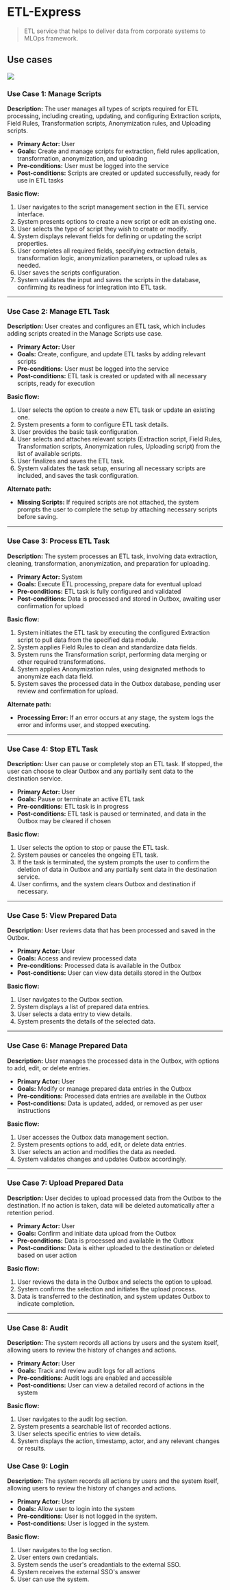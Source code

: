 # ETL-Express 

> ETL service that helps to deliver data from corporate systems to MLOps framework.

## Use cases

![](diagrams/use-cases.png)

### Use Case 1: Manage Scripts
**Description:** The user manages all types of scripts required for ETL processing, including creating, updating, and configuring Extraction scripts, Field Rules, Transformation scripts, Anonymization rules, and Uploading scripts.

- **Primary Actor:** User
- **Goals:** Create and manage scripts for extraction, field rules application, transformation, anonymization, and uploading
- **Pre-conditions:** User must be logged into the service
- **Post-conditions:** Scripts are created or updated successfully, ready for use in ETL tasks

**Basic flow:**
1. User navigates to the script management section in the ETL service interface.
2. System presents options to create a new script or edit an existing one.
3. User selects the type of script they wish to create or modify.
4. System displays relevant fields for defining or updating the script properties.
5. User completes all required fields, specifying extraction details, transformation logic, anonymization parameters, or upload rules as needed.
6. User saves the scripts configuration.
7. System validates the input and saves the scripts in the database, confirming its readiness for integration into ETL task.

---

### Use Case 2: Manage ETL Task
**Description:** User creates and configures an ETL task, which includes adding scripts created in the Manage Scripts use case.

- **Primary Actor:** User
- **Goals:** Create, configure, and update ETL tasks by adding relevant scripts
- **Pre-conditions:** User must be logged into the service
- **Post-conditions:** ETL task is created or updated with all necessary scripts, ready for execution

**Basic flow:**
1. User selects the option to create a new ETL task or update an existing one.
2. System presents a form to configure ETL task details.
3. User provides the basic task configuration.
4. User selects and attaches relevant scripts (Extraction script, Field Rules, Transformation scripts, Anonymization rules, Uploading script) from the list of available scripts.
5. User finalizes and saves the ETL task.
6. System validates the task setup, ensuring all necessary scripts are included, and saves the task configuration.

**Alternate path:**
- **Missing Scripts:** If required scripts are not attached, the system prompts the user to complete the setup by attaching necessary scripts before saving.

---

### Use Case 3: Process ETL Task
**Description:** The system processes an ETL task, involving data extraction, cleaning, transformation, anonymization, and preparation for uploading.

- **Primary Actor:** System
- **Goals:** Execute ETL processing, prepare data for eventual upload
- **Pre-conditions:** ETL task is fully configured and validated
- **Post-conditions:** Data is processed and stored in Outbox, awaiting user confirmation for upload

**Basic flow:**
1. System initiates the ETL task by executing the configured Extraction script to pull data from the specified data module.
2. System applies Field Rules to clean and standardize data fields.
3. System runs the Transformation script, performing data merging or other required transformations.
4. System applies Anonymization rules, using designated methods to anonymize each data field.
5. System saves the processed data in the Outbox database, pending user review and confirmation for upload.

**Alternate path:**
- **Processing Error:** If an error occurs at any stage, the system logs the error and informs user, and stopped executing.

---

### Use Case 4: Stop ETL Task
**Description:** User can pause or completely stop an ETL task. If stopped, the user can choose to clear Outbox and any partially sent data to the destination service.

- **Primary Actor:** User
- **Goals:** Pause or terminate an active ETL task
- **Pre-conditions:** ETL task is in progress
- **Post-conditions:** ETL task is paused or terminated, and data in the Outbox may be cleared if chosen

**Basic flow:**
1. User selects the option to stop or pause the ETL task.
2. System pauses or canceles the ongoing ETL task.
3. If the task is terminated, the system prompts the user to confirm the deletion of data in Outbox and any partially sent data in the destination service.
4. User confirms, and the system clears Outbox and destination if necessary.

---

### Use Case 5: View Prepared Data
**Description:** User reviews data that has been processed and saved in the Outbox.

- **Primary Actor:** User
- **Goals:** Access and review processed data
- **Pre-conditions:** Processed data is available in the Outbox
- **Post-conditions:** User can view data details stored in the Outbox

**Basic flow:**
1. User navigates to the Outbox section.
2. System displays a list of prepared data entries.
3. User selects a data entry to view details.
4. System presents the details of the selected data.

---

### Use Case 6: Manage Prepared Data
**Description:** User manages the processed data in the Outbox, with options to add, edit, or delete entries.

- **Primary Actor:** User
- **Goals:** Modify or manage prepared data entries in the Outbox
- **Pre-conditions:** Processed data entries are available in the Outbox
- **Post-conditions:** Data is updated, added, or removed as per user instructions

**Basic flow:**
1. User accesses the Outbox data management section.
2. System presents options to add, edit, or delete data entries.
3. User selects an action and modifies the data as needed.
4. System validates changes and updates Outbox accordingly.

---

### Use Case 7: Upload Prepared Data
**Description:** User decides to upload processed data from the Outbox to the destination. If no action is taken, data will be deleted automatically after a retention period.

- **Primary Actor:** User
- **Goals:** Confirm and initiate data upload from the Outbox
- **Pre-conditions:** Data is processed and available in the Outbox
- **Post-conditions:** Data is either uploaded to the destination or deleted based on user action

**Basic flow:**
1. User reviews the data in the Outbox and selects the option to upload.
2. System confirms the selection and initiates the upload process.
3. Data is transferred to the destination, and system updates Outbox to indicate completion.

---

### Use Case 8: Audit
**Description:** The system records all actions by users and the system itself, allowing users to review the history of changes and actions.

- **Primary Actor:** User
- **Goals:** Track and review audit logs for all actions
- **Pre-conditions:** Audit logs are enabled and accessible
- **Post-conditions:** User can view a detailed record of actions in the system

**Basic flow:**
1. User navigates to the audit log section.
2. System presents a searchable list of recorded actions.
3. User selects specific entries to view details.
4. System displays the action, timestamp, actor, and any relevant changes or results.


### Use Case 9: Login
**Description:** The system records all actions by users and the system itself, allowing users to review the history of changes and actions.

- **Primary Actor:** User
- **Goals:** Allow user to login into the system
- **Pre-conditions:** User is not logged in the system.
- **Post-conditions:** User is logged in the system.

**Basic flow:**
1. User navigates to the log section.
2. User enters own credantials.
3. System sends the user's creadantials to the external SSO.
4. System receives the external SSO's answer
4. User can use the system.